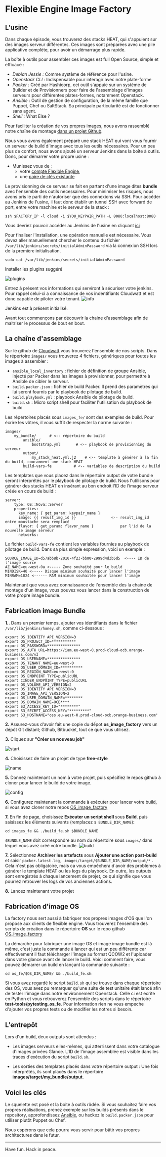 # Flexible Engine Image Factory

## L'usine

Dans chaque épisode, vous trouverez des stacks HEAT, qui s'appuient sur des images serveur différentes. Ces images
sont préparées avec une pile applicative complète, pour avoir un démarrage plus rapide.

La boîte à outils pour assembler ces images est full Open Source, simple et efficace :

* *Debian Jessie :* Comme système de référence pour l'usine.
* *Openstack CLI :* Indispensable pour interagir avec notre plate-forme
* *Packer :* Créé par Hashicorp, cet outil s'appuie sur un système de Builder et de Provisionners pour faire de l'assemblage
d'images serveurs pour différentes plates-formes, notamment Openstack.
* *Ansible :* Outil de gestion de configuration, de la même famille que Puppet, Chef ou SaltStack. Sa principale
particularité est de fonctionner sans agent.
* *Shell :* What Else ?


Pour faciliter la création de vos propres images, nous avons rassemblé notre chaîne de montage
[dans un projet Github](https://github.com/cloudwatt/os_image_factory). 

Nous vous avons également préparé une stack HEAT qui vont vous fournir un serveur de build d'image avec tous les outils nécessaires. Pour un peu
plus de confort, nous avons ajouté un serveur Jenkins dans la boîte à outils. Donc, pour démarrer votre propre usine :

* Munissez vous de :
    * votre [compte Flexible Engine](https://console.prod-cloud-ocb.orange-business.com), 
    * une [paire de clés existante](https://console.prod-cloud-ocb.orange-business.com/ecm/?agencyId=31f8f902b5ab4b05b0c767f5c79d2cae&region=as-west-0&locale=en-us#/keypairs/manager/keypairsList)

Le provisionning de ce serveur se fait en partant d'une image dites **bundle** avec l'ensemble des outils necessaires. Pour minimiser les risques, nous avons pris le parti de n'autoriser que des connexions via SSH. Pour accéder au Jenkins de l'usine, il faut donc établir
un tunnel SSH avec forward de port, entre votre machine et le serveur de la stack :

```
ssh $FACTORY_IP -l cloud -i $YOU_KEYPAIR_PATH -L 8080:localhost:8080
```

Vous devriez pouvoir accéder au Jenkins de l'usine en cliquant [ici](http://localhost:8080)

Pour finaliser l'installation, une opération manuelle est nécessaire. Vous devez aller manuellement chercher le contenu du fichier  ```/var/lib/jenkins/secrets/initialAdminPassword``` via la connexion SSH lors de la première initialisation.

```
sudo cat /var/lib/jenkins/secrets/initialAdminPassword
```

Installer les plugins suggéré
 
 ![plugins](../statics/plugins.png)
 
Entrez à présent vos informations qui serviront à sécuriser votre jenkins. Pour rappel celui-ci a connaissance de vos indentifiants Cloudwatt et est donc capable de piloter votre tenant.
 ![info](../statics/infos.png)
 
Jenkins est à présent initialisé.
  
Avant tout commençons par découvrir la chaine d'assemblage afin de maitriser le processus de bout en bout.
   
## La chaîne d'assemblage
 
Sur le github de [Cloudwatt](https://github.com/cloudwatt/os_image_factory) vous trouverez l'ensemble de nos scripts. 
Dans le répertoire ```images/``` vous trouverez 4 fichiers, génériques pour toutes les images à assembler :
 
 * ```ansible_local_inventory``` : fichier de définition de groupe Ansible, injecté par Packer dans les images à
 provisionner, pour permettre à Ansible de cibler le serveur.
 * ```build.packer.json``` : fichier de build Packer. Il prend des paramètres qui lui seront fournis par le playbook
 de pilotage de build.
 * ```build.playbook.yml``` : playbook Ansible de pilotage de build.
 * ```build.sh``` : Micro script shell pour faciliter l'utilisation du playbook de build
 
Les répertoires placés sous ```images_fe/``` sont des exemples de build. Pour écrire les vôtres, il vous suffit de respecter la norme suivante :
 
 ```
 images/
     my_bundle/      # <-- répertoire du build
         ansible/
             bootstrap.yml       # <-- playbook de provisionning du serveur
         output/
             my_stack_heat.yml.j2    # <-- template à générer à la fin du build, couramment une stack HEAT
         build-vars-fe          # <-- variables de description du build
 ```
 
Les templates que vous placez dans le répertoire output de votre bundle seront interprétés par le playbook de pilotage
de build. Nous l'utilisons pour générer des stacks HEAT en insérant au bon endroit l'ID de l'image serveur créée en cours de build :
 
 ```
 server:
     type: OS::Nova::Server
     properties:
       key_name: { get_param: keypair_name }
       image: {{ result_img_id }}                <-- result_img_id entre moustache sera remplacé
       flavor: { get_param: flavor_name }            par l'id de la nouvelle image serveur
       networks:
 ```
 
Le fichier ```build-vars-fe``` contient les variables fournies au playbook de pilotage de build. Dans sa
plus simple expression, voici un exemple :
 
```
SOURCE_IMAGE_ID=d57abb8b-2010-4f23-bb00-2999d4d3b5d5  <---- ID de l'image source
AZ_NAME=eu-west-0a <----- Zone souhaité pour le build
MINDISK=40 <----- Disque minimum souhaité pour lancer l'image
MINRAM=1024 <------ RAM minimum souhaitée pour lancer l'image
``` 
 
Maintenant que vous avez connaissance de l'ensemble des la chaine de montage d'un image, vous pouvez vous lancer dans la construction de votre propre image bundle.
 
## Fabrication image Bundle

**1..** Dans un premier temps, ajouter vos identifiants dans le fichier `/var/lib/jenkins/honey.sh`, comme ci-dessous :
~~~
export OS_IDENTITY_API_VERSION=3
export OS_PROJECT_ID=***********
export OS_PASSWORD=***************
export OS_AUTH_URL=https://iam.eu-west-0.prod-cloud-ocb.orange-business.com/v3
export OS_USERNAME=***************
export OS_TENANT_NAME=eu-west-0
export OS_USER_DOMAIN_ID=**********
export OS_REGION_NAME=eu-west-0
export OS_ENDPOINT_TYPE=publicURL
export CINDER_ENDPOINT_TYPE=publicURL
export OS_VOLUME_API_VERSION=2
export OS_IDENTITY_API_VERSION=3
export OS_IMAGE_API_VERSION=2
export OS_USER_DOMAIN_NAME=********
export OS_DOMAIN_NAME=OCB****
export S3_ACCESS_KEY_ID="********"
export S3_SECRET_ACCESS_KEY="*********"
export S3_HOSTNAME="oss.eu-west-0.prod-cloud-ocb.orange-business.com"
~~~
**2.** Assurez-vous d'avoir fait une copie du dếpot **os_image_factory** vers un dépôt Git distant; Github, Bitbucket, tout ce que vous utilisez.

**3.** Cliquez sur **"Créer un nouveau job"**
 
 ![start](../statics/start.png)
 
**4.** Choisissez de faire un projet de type **free-style**
 
 ![name](../statics/name.png)
 
**5.** Donnez maintenant un nom à votre projet, puis spécifiez le repos github à cloner pour lancer le build de votre image.
 
 ![config](../statics/conf.png)
 
**6.** Configurez maintenant la commande à exécuter pour lancer votre build, si vous avez cloner notre repos [OS_image_factory](https://github.com/cloudwatt/os_image_factory.git)

**7.** En fin de page, choisissez **Exécuter un script shell** sous **Build**, puis saisissez les éléments suivants (remplacez `$ BUNDLE_DIR_NAME`):
 
```
cd images_fe && ./build_fe.sh $BUNDLE_NAME
```
```$BUNDLE_NAME``` doit correspondre au nom du répertoire sous ```images/``` dans lequel vous avez créé votre
 bundle.
 ![build](../statics/build_fe.png)
  
**7.** Sélectionnez **Archiver les artefacts** sous **Ajouter une action post-build** et saisir ```packer.latest.log, images/target/$BUNDLE_DIR_NAME/output/*``` . Cela n'est pas obligatoire, mais ca vous empêchera d'avoir des problèmes à générer le template HEAT ou les logs du playbook. En outre, les outputs sont enregistrés à chaque lancement de projet, ce qui signifie que vous pourrez retrouver les logs de vos anciennes actions.

**8.**  Lancez maintenant votre projet
 
## Fabrication d'image OS  
 
La factory nous sert aussi à fabriquer nos propres images d'OS que l'on propose aux clients de flexible engine.
Vous trouverez l'ensemble des scripts de création dans le répertoire **OS** sur le repo github [OS_image_factory](https://github.com/cloudwatt/os_image_factory.git)
 
La démarche pour fabriquer une image OS et image image bundle est là même, c'est juste la commande à lancer qui est un peu différente car effectivement il faut télécharger l'image au format QCOW2 et l'uploader dans votre glance avant de lancer le build. 
Voici comment faire, vous pouvez démarrer un build en lançant la commande suivante :
 
```
cd os_fe/$OS_DIR_NAME/ && ./build_fe.sh
```

Si vous avez regardé le script ```build.sh``` qui se trouve dans chaque répertoire des OS, vous avez pu remarquer qu'une suite de test unitaire était lancé afin de tester l'image dans notre environnement Openstack.
Celle ci est ecrite en Python et vous retrouverez l'ensemble des scripts dans le répertoire **test-tools/pytesting_os_fe**.
Pour information rien ne vous empeche d'ajouter vos propres tests ou de modifier les notres si besoin.


## L'entrepôt

Lors d'un build, deux outputs sont attendus :

* Les images serveurs elles-mêmes, qui atterrissent dans votre catalogue d'images privées Glance. L'ID de l'image
assemblée est visible dans les traces d'exécution du script ```build.sh```.

* Les sorties des templates placés dans votre répertoire output : Une fois interprétés, ils sont placés dans le
répertoire **images/target/my_bundle/output**.

## Voici les clés

Le squelette est posé et la boite à outils rôdée. Si vous souhaitez faire vos propres réalisations, prenez exemple
sur les builds présents dans le repository, approfondissez [Ansible](http://docs.ansible.com/ansible/index.html), ou hackez
le ```build.packer.json``` pour utiliser plutôt Puppet ou Chef.

Nous espérons que cela pourra vous servir pour bâtir vos propres architectures dans le futur.

-------
Have fun. Hack in peace.